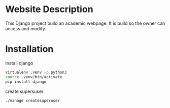 # Website Description

This Django project build an academic webpage.
It is build so the owner can access and modify.


# Installation 

Install django

```bash
virtualenv .venv -p python3
source .venv/bin/activate
pip install django
```

create supersuser

```
./manage createsuperuser
```





